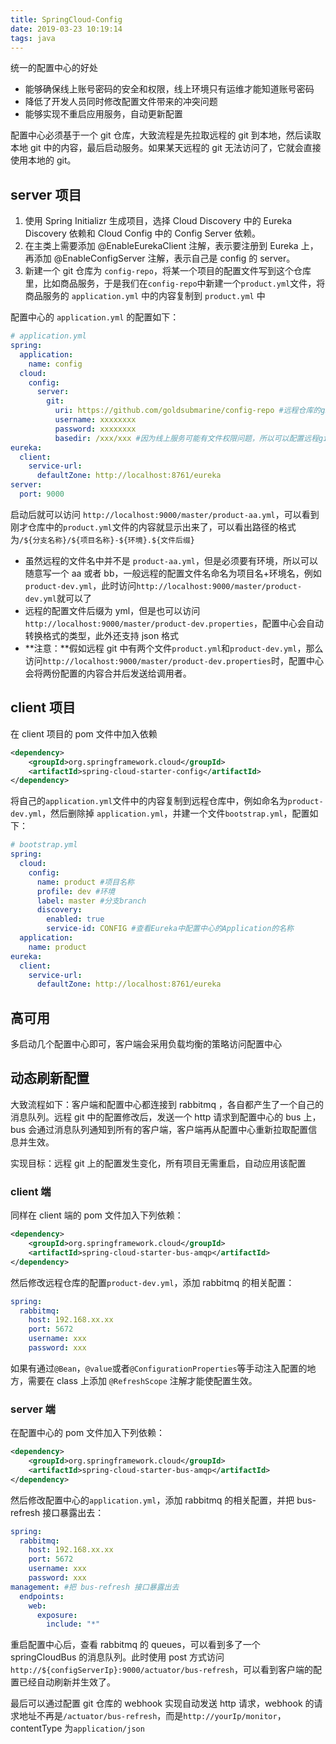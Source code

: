 ```yaml
---
title: SpringCloud-Config
date: 2019-03-23 10:19:14
tags: java
---
```


统一的配置中心的好处

- 能够确保线上账号密码的安全和权限，线上环境只有运维才能知道账号密码
- 降低了开发人员同时修改配置文件带来的冲突问题
- 能够实现不重启应用服务，自动更新配置

配置中心必须基于一个 git 仓库，大致流程是先拉取远程的 git 到本地，然后读取本地 git 中的内容，最后启动服务。如果某天远程的 git 无法访问了，它就会直接使用本地的 git。

## server 项目

1. 使用 Spring Initializr 生成项目，选择 Cloud Discovery 中的 Eureka Discovery 依赖和 Cloud Config 中的 Config Server 依赖。
2. 在主类上需要添加 @EnableEurekaClient 注解，表示要注册到 Eureka 上，再添加 @EnableConfigServer 注解，表示自己是 config 的 server。
3. 新建一个 git 仓库为 `config-repo`，将某一个项目的配置文件写到这个仓库里，比如商品服务，于是我们在`config-repo`中新建一个`product.yml`文件，将商品服务的 `application.yml` 中的内容复制到 `product.yml` 中

配置中心的 `application.yml` 的配置如下：

```yml
# application.yml
spring:
  application:
    name: config
  cloud:
    config:
      server:
        git:
          uri: https://github.com/goldsubmarine/config-repo #远程仓库的git地址
          username: xxxxxxxx
          password: xxxxxxxx
          basedir: /xxx/xxx #因为线上服务可能有文件权限问题，所以可以配置远程git下载的路径
eureka:
  client:
    service-url:
      defaultZone: http://localhost:8761/eureka
server:
  port: 9000
```

启动后就可以访问 `http://localhost:9000/master/product-aa.yml`，可以看到刚才仓库中的`product.yml`文件的内容就显示出来了，可以看出路径的格式为`/${分支名称}/${项目名称}-${环境}.${文件后缀}`

- 虽然远程的文件名中并不是 `product-aa.yml`，但是必须要有环境，所以可以随意写一个 aa 或者 bb，一般远程的配置文件名命名为项目名+环境名，例如`product-dev.yml`，此时访问`http://localhost:9000/master/product-dev.yml`就可以了
- 远程的配置文件后缀为 yml，但是也可以访问 `http://localhost:9000/master/product-dev.properties`，配置中心会自动转换格式的类型，此外还支持 json 格式
- **注意：**假如远程 git 中有两个文件`product.yml`和`product-dev.yml`，那么访问`http://localhost:9000/master/product-dev.properties`时，配置中心会将两份配置的内容合并后发送给调用者。

## client 项目

在 client 项目的 pom 文件中加入依赖

```xml
<dependency>
    <groupId>org.springframework.cloud</groupId>
    <artifactId>spring-cloud-starter-config</artifactId>
</dependency>
```

将自己的`application.yml`文件中的内容复制到远程仓库中，例如命名为`product-dev.yml`，然后删除掉 `application.yml`，并建一个文件`bootstrap.yml`，配置如下：

```yaml
# bootstrap.yml
spring:
  cloud:
    config:
      name: product #项目名称
      profile: dev #环境
      label: master #分支branch
      discovery:
        enabled: true
        service-id: CONFIG #查看Eureka中配置中心的Application的名称
  application:
    name: product
eureka:
  client:
    service-url:
      defaultZone: http://localhost:8761/eureka
```

## 高可用

多启动几个配置中心即可，客户端会采用负载均衡的策略访问配置中心

## 动态刷新配置

大致流程如下：客户端和配置中心都连接到 rabbitmq ，各自都产生了一个自己的消息队列。远程 git 中的配置修改后，发送一个 http 请求到配置中心的 bus 上，bus 会通过消息队列通知到所有的客户端，客户端再从配置中心重新拉取配置信息并生效。

实现目标：远程 git 上的配置发生变化，所有项目无需重启，自动应用该配置

### client 端

同样在 client 端的 pom 文件加入下列依赖：

```xml
<dependency>
    <groupId>org.springframework.cloud</groupId>
    <artifactId>spring-cloud-starter-bus-amqp</artifactId>
</dependency>
```

然后修改远程仓库的配置`product-dev.yml`，添加 rabbitmq 的相关配置：

```yml
spring:
  rabbitmq:
    host: 192.168.xx.xx
    port: 5672
    username: xxx
    password: xxx
```

如果有通过`@Bean`，`@value`或者`@ConfigurationProperties`等手动注入配置的地方，需要在 class 上添加 `@RefreshScope` 注解才能使配置生效。

### server 端

在配置中心的 pom 文件加入下列依赖：

```xml
<dependency>
    <groupId>org.springframework.cloud</groupId>
    <artifactId>spring-cloud-starter-bus-amqp</artifactId>
</dependency>
```

然后修改配置中心的`application.yml`，添加 rabbitmq 的相关配置，并把 bus-refresh 接口暴露出去：

```yml
spring:
  rabbitmq:
    host: 192.168.xx.xx
    port: 5672
    username: xxx
    password: xxx
management: #把 bus-refresh 接口暴露出去
  endpoints:
    web:
      exposure:
        include: "*"
```

重启配置中心后，查看 rabbitmq 的 queues，可以看到多了一个 springCloudBus 的消息队列。此时使用 post 方式访问 `http://${configServerIp}:9000/actuator/bus-refresh`，可以看到客户端的配置已经自动刷新并生效了。

最后可以通过配置 git 仓库的 webhook 实现自动发送 http 请求，webhook 的请求地址不再是`/actuator/bus-refresh`，而是`http://yourIp/monitor`，contentType 为`application/json`
